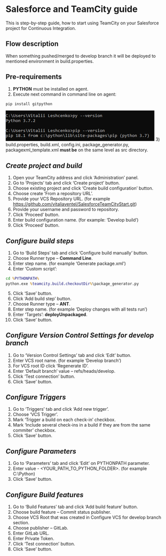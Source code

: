 Salesforce and TeamCity guide
===================================

This is step-by-step guide, how to start using TeamCity on your Salesforce project for Continuous Integration.

Flow description
----------------
When something pushed/merged to develop branch it will be deployed to mentioned environment in build.properties.

Pre-requirements
----------------

1)	**PYTHON** must be installed on agent.
2)	Execute next command in command line on agent:
```cmd
pip install gitpython
```
<img alt="Deploy to Salesforce"
       src="https://raw.githubusercontent.com/vitaliaventel/SalesforceTeamCityStart/master/images/cmd.png">
3)	build.properties, build.xml, config.ini, package_generator.py, packagexml_template.xml **must be** on the same level as src directory.

*Create project and build*
------------------------

1)	Open your TeamCity address and click ‘Administration’ panel.
2)	Go to ‘Projects’ tab and click ‘Create project’ button.
3)	Choose existing project and click ‘Create build configuration’ button. 
4)	Choose create ‘From a repository URL’.
5)	Provide your VCS Repository URL. (for example https://github.com/vitaliaventel/SalesforceTeamCityStart.git)
6)	Provide your username and password to repository.
7)	Click ‘Proceed’ button.
8)	Enter build configuration name. (for example: ‘Develop build’)
9)	Click ‘Proceed’ button.

*Configure build steps*
---------------------

1)	Go to ‘Build Steps’ tab and click ‘Configure build manually’ button.
2)	Choose Runner type – **Command Line**.
3)	Enter step name. (for example ‘Generate package.xml’)
4)	Enter ‘Custom script’:
```cmd
cd %PYTHONPATH%
python.exe %teamcity.build.checkoutDir%\package_generator.py
```
5)	Click ‘Save’ button.
6)	Click ‘Add build step’ button.
7)	Choose Runner type – **ANT**.
8)	Enter step name. (for example ‘Deploy changes with all tests run’)
9)	Enter ‘Targets’: **deployUnpackaged**.
10)	Click ‘Save’ button.

*Configure Version Control Settings for develop branch*
------------------------------------------------------

1)	Go to ‘Version Control Settings’ tab and click ‘Edit’ button.
2)	Enter VCS root name. (for example ‘Develop branch’)
3)	For VCS root ID click ‘Regenerate ID’.
4)	Enter ‘Default branch’ value – refs/heads/develop.
5)	Click ‘Test connection’ button.
6)	Click ‘Save’ button.

*Configure Triggers*
-------------------

1)	Go to ‘Triggers’ tab and click ‘Add new trigger’.
2)	Choose ‘VCS Trigger’.
3)	Mark ‘Trigger a build on each check-in’ checkbox.
4)	Mark ‘Include several check-ins in a build if they are from the same commiter’ checkbox.
5)	Click ‘Save’ button.

*Configure Parameters*
---------------------

1)	Go to ‘Parameters’ tab and click ‘Edit’ on PYTHONPATH parameter.
2)	Enter value - <YOUR_PATH_TO_PYTHON_FOLDER>. (for example C:\Python)
3)	Click ‘Save’ button.

*Configure Build features*
-------------------------

1)	Go to ‘Build Features’ tab and click ‘Add build feature’ button.
2)	Choose build feature – Commit status publisher.
3)	Choose VCS Root that was created in Configure VCS for develop branch section.
4)	Choose publisher – GitLab.
5)	Enter GitLab URL.
6)	Enter Private Token.
7)	Click ‘Test connection’ button.
8)	Click ‘Save’ button.
